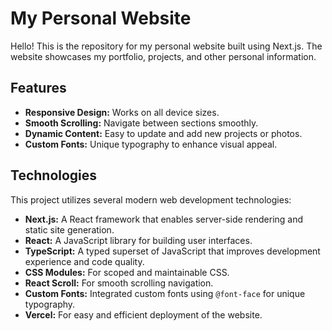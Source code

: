 # My Personal Website

Hello! This is the repository for my personal website built using Next.js. The website showcases my portfolio, projects, and other personal information.

## Features

- **Responsive Design:** Works on all device sizes.
- **Smooth Scrolling:** Navigate between sections smoothly.
- **Dynamic Content:** Easy to update and add new projects or photos.
- **Custom Fonts:** Unique typography to enhance visual appeal.

## Technologies

This project utilizes several modern web development technologies:

- **Next.js:** A React framework that enables server-side rendering and static site generation.
- **React:** A JavaScript library for building user interfaces.
- **TypeScript:** A typed superset of JavaScript that improves development experience and code quality.
- **CSS Modules:** For scoped and maintainable CSS.
- **React Scroll:** For smooth scrolling navigation.
- **Custom Fonts:** Integrated custom fonts using `@font-face` for unique typography.
- **Vercel:** For easy and efficient deployment of the website.
